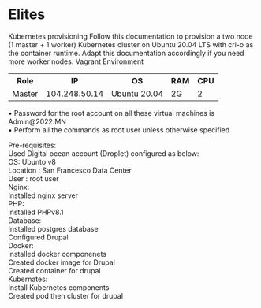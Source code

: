 # Elites
<html>
Kubernetes provisioning
Follow this documentation to provision a two node (1 master + 1 worker) Kubernetes cluster on Ubuntu 20.04 LTS with cri-o as the container runtime.
Adapt this documentation accordingly if you need more worker nodes.
Vagrant Environment
<table>
<tr>
  <th>Role</th>
  <th>IP</th>
  <th>OS</th>
  <th>RAM</th>
  <th>CPU</th>
</tr>
<tr>
<td>Master</td>
<td>104.248.50.14</td>
<td>Ubuntu 20.04</td>
<td>2G</td>
<td>2</td>
</tr>
</table>
•	Password for the root account on all these virtual machines is Admin@2022.MN <br>
•	Perform all the commands as root user unless otherwise specified <br>

Pre-requisites: <br>
Used Digital ocean account (Droplet) configured as below: <br>
OS: Ubunto v8 <br>
Location : San Francesco Data Center <br>
User : root user <br>
Nginx: <br> 
Installed nginx server <br>
PHP: <br>
installed PHPv8.1 <br>
Database: <br> 
Installed postgres database <br>
Configured  Drupal <br>
Docker: <br> 
installed docker componenets <br>
Created docker image for Drupal <br>
Created container for drupal <br>
Kubernates: <br>
Install Kubernetes components <br>
Created pod then cluster for drupal <br>
</html>
